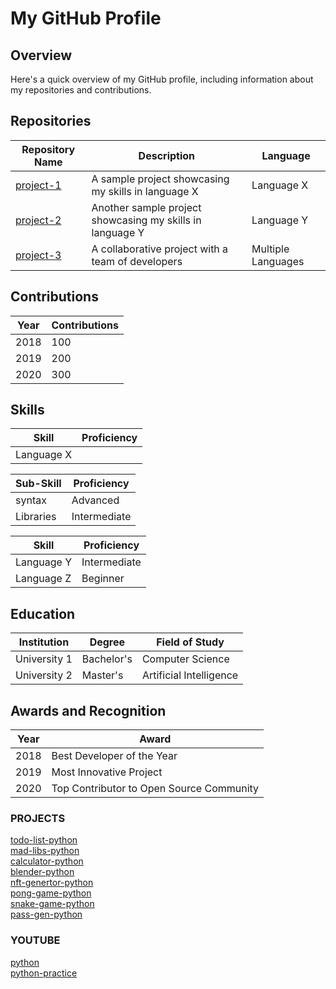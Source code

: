 # My GitHub Profile

## Overview

Here's a quick overview of my GitHub profile, including information about my repositories and contributions.

## Repositories

| Repository Name | Description | Language |
|------------------|-------------|----------|
| [project-1](https://github.com/username/project-1) | A sample project showcasing my skills in language X | Language X |
| [project-2](https://github.com/username/project-2) | Another sample project showcasing my skills in language Y | Language Y |
| [project-3](https://github.com/username/project-3) | A collaborative project with a team of developers | Multiple Languages |

## Contributions

| Year | Contributions |
|------|---------------|
| 2018 | 100 |
| 2019 | 200 |
| 2020 | 300 |

## Skills

| Skill | Proficiency |
|-------|-------------|
| Language X | 

| Sub-Skill | Proficiency |
|-------|-------------|
| syntax | Advanced |
| Libraries | Intermediate |

| Skill | Proficiency |
|-------|-------------|
| Language Y | Intermediate |
| Language Z | Beginner |

## Education

| Institution | Degree | Field of Study |
|-------------|--------|----------------|
| University 1 | Bachelor's | Computer Science |
| University 2 | Master's | Artificial Intelligence |

## Awards and Recognition

| Year | Award |
|------|-------|
| 2018 | Best Developer of the Year |
| 2019 | Most Innovative Project |
| 2020 | Top Contributor to Open Source Community |
### PROJECTS
 
<!-- recent_releases starts -->
[todo-list-python](https://github.com/enoobis/todo-list-python)</br>
[mad-libs-python](https://github.com/enoobis/mad-libs-python)</br>
[calculator-python](https://github.com/enoobis/calculator-python)</br>
[blender-python](https://github.com/enoobis/blender-stickman-python)</br> 
[nft-genertor-python](https://github.com/enoobis/nft-genertor)</br> 
[pong-game-python](https://github.com/enoobis/pong-game-python)</br>
[snake-game-python](https://github.com/enoobis/snake-game-python)</br> 
[pass-gen-python](https://github.com/enoobis/password-generator-python)</br>


</td><td valign="top" width="200%">
 
### YOUTUBE
 
<!-- tils starts -->
[python](https://www.youtube.com/playlist?list=PLql3uvAHMl-N75yWwlRhLGRHym75HpMkl)</br>
[python-practice](https://www.youtube.com/playlist?list=PLql3uvAHMl-OdVcnNBRP-75gIkjVIPXHz) 
 
<table><tr>
</div>



